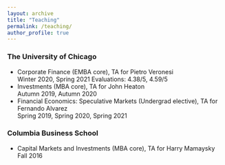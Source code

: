 ```yaml
---
layout: archive
title: "Teaching"
permalink: /teaching/
author_profile: true
---
```


### The University of Chicago
* Corporate Finance (EMBA core), TA for Pietro Veronesi  
  Winter 2020, Spring 2021 
  Evaluations: 4.38/5, 4.59/5
* Investments (MBA core), TA for John Heaton  
  Autumn 2019, Autumn 2020
* Financial Economics: Speculative Markets (Undergrad elective), TA for Fernando Alvarez   
  Spring 2019, Spring 2020, Spring 2021

### Columbia Business School
* Capital Markets and Investments (MBA core), TA for Harry Mamaysky   
  Fall 2016
